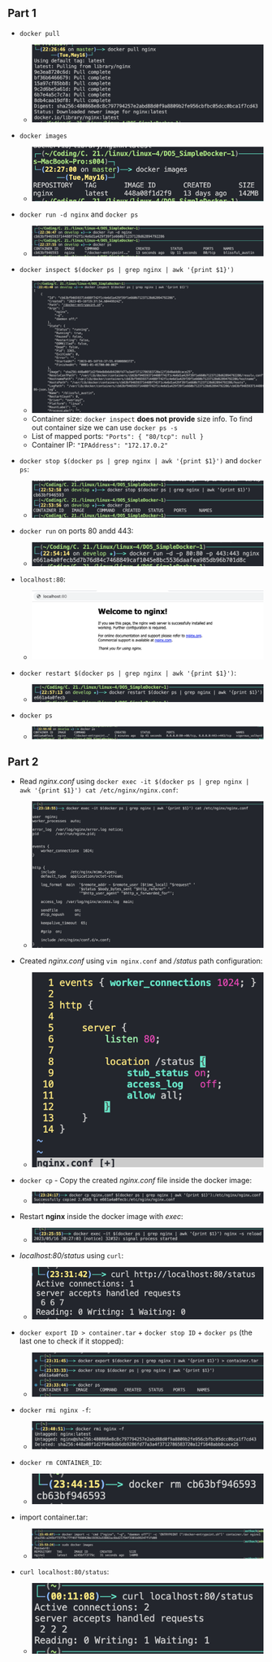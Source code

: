 ## Part 1

- `docker pull`

  - ![](./img/1-1.png)

- `docker images`

  - ![](./img/1-2.png)

- `docker run -d nginx` and `docker ps`

  - ![](./img/1-3.png)

- `docker inspect $(docker ps | grep nginx | awk '{print $1}')`

  - ![](./img/1-4.png)
  - Container size: `docker inspect` **does not provide** size info. To find out container size we can use `docker ps -s`
  - List of mapped ports: `"Ports": { "80/tcp": null }`
  - Container IP: `"IPAddress": "172.17.0.2"`

- `docker stop $(docker ps | grep nginx | awk '{print $1}')` and `docker ps`:

  - ![](./img/1-5.png)

- `docker run` on ports 80 andd 443:

  - ![](./img/1-6.png)

- `localhost:80`:

  - ![](./img/1-7.png)

- `docker restart $(docker ps | grep nginx | awk '{print $1}')`:

  - ![](./img/1-8.png)

- `docker ps`

  - ![](./img/1-9.png)

## Part 2

- Read _nginx.conf_ using `docker exec -it $(docker ps | grep nginx | awk '{print $1}') cat /etc/nginx/nginx.conf`:

  - ![](./img/2-1.png)

- Created _nginx.conf_ using `vim nginx.conf` and _/status_ path configuration:

  - ![](./img/2-2.png)

- `docker cp` - Copy the created _nginx.conf_ file inside the docker image:

  - ![](./img/2-3.png)

- Restart **nginx** inside the docker image with _exec_:

  - ![](./img/2-4.png)

- _localhost:80/status_ using `curl`:

  - ![](./img/2-5.png)

- `docker export ID > container.tar` + `docker stop ID` + `docker ps` (the last one to check if it stopped):

  - ![](./img/2-6.png)

- `docker rmi nginx -f`:

  - ![](./img/2-7.png)

- `docker rm CONTAINER_ID`:

  - ![](./img/2-8.png)

- import container.tar:

  - ![](./img/2-9.png)

- `curl localhost:80/status`:

  - ![](./img/2-10.png)
